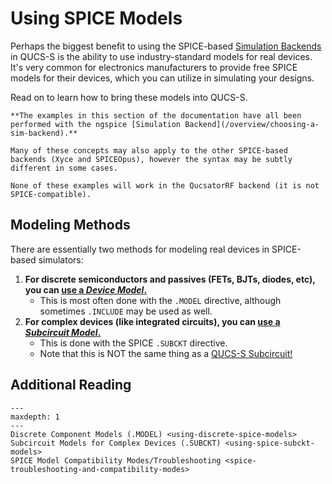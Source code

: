 # Using SPICE Models

Perhaps the biggest benefit to using the SPICE-based [Simulation Backends](/overview/choosing-a-sim-backend) in QUCS-S is the ability to use industry-standard models for real devices. It's very common for electronics manufacturers to provide free SPICE models for their devices, which you can utilize in simulating your designs.

Read on to learn how to bring these models into QUCS-S.

```{warning}
**The examples in this section of the documentation have all been performed with the ngspice [Simulation Backend](/overview/choosing-a-sim-backend).**

Many of these concepts may also apply to the other SPICE-based backends (Xyce and SPICEOpus), however the syntax may be subtly different in some cases.

None of these examples will work in the QucsatorRF backend (it is not SPICE-compatible).
```

## Modeling Methods

There are essentially two methods for modeling real devices in SPICE-based simulators:
1. **For discrete semiconductors and passives (FETs, BJTs, diodes, etc), you can [use a _Device Model_.](using-discrete-spice-models)**
   * This is most often done with the ``.MODEL`` directive, although sometimes ``.INCLUDE`` may be used as well.
2. **For complex devices (like integrated circuits), you can [use a _Subcircuit Model_.](using-spice-subckt-models)**
   * This is done with the SPICE ``.SUBCKT`` directive.
   * Note that this is NOT the same thing as a [QUCS-S Subcircuit!](/subckts-and-ext-models/working-with-subcircuits)

## Additional Reading

```{toctree}
---
maxdepth: 1
---
Discrete Component Models (.MODEL) <using-discrete-spice-models>
Subcircuit Models for Complex Devices (.SUBCKT) <using-spice-subckt-models>
SPICE Model Compatibility Modes/Troubleshooting <spice-troubleshooting-and-compatibility-modes>
```